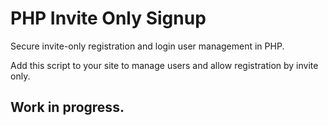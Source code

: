 # PHP Invite Only Signup
Secure invite-only registration and login user management in PHP.

Add this script to your site to manage users and allow registration by invite only.


## Work in progress.
